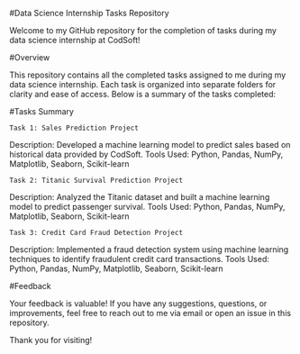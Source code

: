 #Data Science Internship Tasks Repository

Welcome to my GitHub repository for the completion of tasks during my data science internship at CodSoft!

#Overview

This repository contains all the completed tasks assigned to me during my data science internship. Each task is organized into separate folders for clarity and ease of access. Below is a summary of the tasks completed:

#Tasks Summary

    Task 1: Sales Prediction Project
  Description: Developed a machine learning model to predict sales based on historical data provided by CodSoft.
  Tools Used: Python, Pandas, NumPy, Matplotlib, Seaborn, Scikit-learn
  
    Task 2: Titanic Survival Prediction Project
  Description: Analyzed the Titanic dataset and built a machine learning model to predict passenger survival.
  Tools Used: Python, Pandas, NumPy, Matplotlib, Seaborn, Scikit-learn
  
    Task 3: Credit Card Fraud Detection Project
  Description: Implemented a fraud detection system using machine learning techniques to identify fraudulent credit card transactions.
  Tools Used: Python, Pandas, NumPy, Matplotlib, Seaborn, Scikit-learn
  
#Feedback

  Your feedback is valuable! If you have any suggestions, questions, or improvements, feel free to reach out to me via email or open an issue in this repository.
  
  Thank you for visiting!
